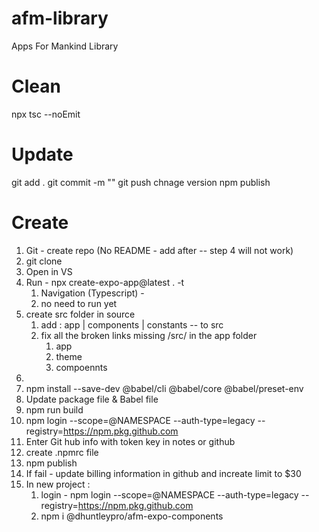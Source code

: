 # afm-library
Apps For Mankind Library



# Clean 
npx tsc --noEmit


# Update 
git add .
git commit -m ""
git push
chnage version
npm publish



# Create
1. Git - create repo (No README - add after -- step 4 will not work)
2. git clone <repo-name>
3. Open in VS
4. Run - npx create-expo-app@latest . -t
    1. Navigation (Typescript) - 
    2. no need to run yet
5. create src folder in source
    1. add : app | components | constants -- to src
    2. fix all the broken links missing /src/  in the app folder
        1. app
        2. theme
        3. compoennts 
6. 
2. npm install --save-dev @babel/cli @babel/core @babel/preset-env
3. Update package file & Babel file
4. npm run build
5. npm login --scope=@NAMESPACE --auth-type=legacy --registry=https://npm.pkg.github.com
6. Enter Git hub info with token key in notes or github
7. create .npmrc file
8. npm publish
9. If fail - update billing information in github and increate limit to $30
10. In new project : 
    1. login - npm login --scope=@NAMESPACE --auth-type=legacy --registry=https://npm.pkg.github.com
    2. npm i @dhuntleypro/afm-expo-components


